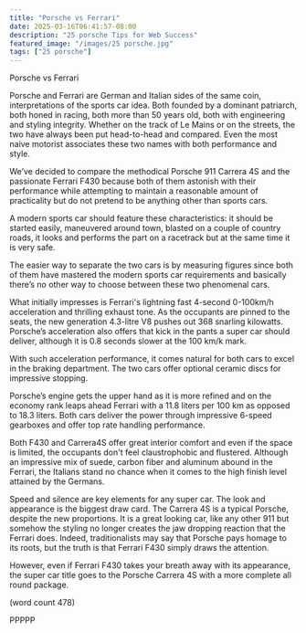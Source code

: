 ```yaml
---
title: "Porsche vs Ferrari"
date: 2025-03-16T06:41:57-08:00
description: "25 porsche Tips for Web Success"
featured_image: "/images/25 porsche.jpg"
tags: ["25 porsche"]
---
```


Porsche vs Ferrari


Porsche and Ferrari are German and Italian sides of the same 
coin, interpretations of the sports car idea. Both founded by a 
dominant patriarch, both honed in racing, both more than 50 
years old, both with engineering and styling integrity. Whether on 
the track of Le Mains or on the streets, the two have always been 
put head-to-head and compared. Even the most naive motorist 
associates these two names with both performance and style.

We’ve decided to compare the methodical Porsche 911 Carrera 
4S and the passionate Ferrari F430 because both of them astonish 
with their performance while attempting to maintain a reasonable 
amount of practicality but do not pretend to be anything other than 
sports cars. 

A modern sports car should feature these characteristics: it should be 
started easily, maneuvered around town, blasted on a couple of 
country roads, it looks and performs the part on a racetrack but at the 
same time it is very safe. 

The easier way to separate the two cars is by measuring figures since 
both of them have mastered the modern sports car requirements and
basically there’s no other way to choose between these two phenomenal 
cars. 

What initially impresses is Ferrari's lightning fast 4-second 0-100km/h 
acceleration and thrilling exhaust tone. As the occupants are pinned to 
the seats, the new generation 4.3-litre V8 pushes out 368 snarling 
kilowatts. Porsche’s acceleration also offers that kick in the pants a 
super car should deliver, although it is 0.8 seconds slower at the 100 km/k
mark.

With such acceleration performance, it comes natural for both cars to 
excel in the braking department. The two cars offer optional ceramic 
discs for impressive stopping. 

Porsche’s engine gets the upper hand as it is more refined and on 
the economy rank leaps ahead Ferrari with a 11.8 liters per 100 km 
as opposed to 18.3 liters. Both cars deliver the power through impressive 
6-speed gearboxes and offer top rate handling performance.

Both F430 and Carrera4S offer great interior comfort and even if the 
space is limited, the occupants don't feel claustrophobic and flustered. 
Although an impressive mix of suede, carbon fiber and aluminum abound 
in the Ferrari, the Italians stand no chance when it comes to the high finish 
level attained by the Germans.

Speed and silence are key elements for any super car.  The look and 
appearance is the biggest draw card. The Carrera 4S is a typical Porsche, 
despite the new proportions. It is a great looking car, like any other 911 but 
somehow the styling no longer creates the jaw dropping reaction that the 
Ferrari does. Indeed, traditionalists may say that Porsche pays homage to 
its roots, but the truth is that Ferrari F430 simply draws the attention.

However, even if Ferrari F430 takes your breath away with its appearance, 
the super car title goes to the Porsche Carrera 4S with a more complete all 
round package.

(word count 478)

PPPPP

